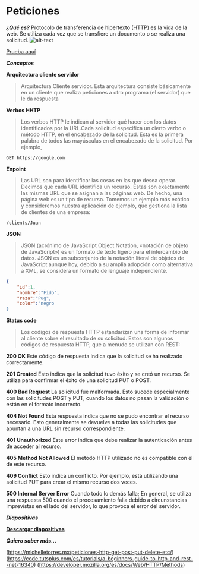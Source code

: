 # Peticiones #

***¿Qué es?***
Protocolo de transferencia de hipertexto (HTTP) es la vida de la web. Se utiliza cada vez que se transfiere un documento o se realiza una solicitud.
![alt-text](https://vignette.wikia.nocookie.net/central/images/b/b2/Cliente-servidor-http.png/revision/latest?cb=20170829163147)

[Prueba aquí](https://repl.it/@EduDevf/4peticiones "replit")


***Conceptos***

**Arquitectura cliente servidor**
>Arquitectura Cliente servidor. Esta arquitectura consiste básicamente en un cliente que realiza peticiones a otro programa (el servidor) que le da respuesta

**Verbos HHTP**
>Los verbos HTTP le indican al servidor qué hacer con los datos identificados por la URL.Cada solicitud especifica un cierto verbo o método HTTP, en el encabezado de la solicitud. Esta es la primera palabra de todos las mayúsculas en el encabezado de la solicitud. Por ejemplo,

```
GET https://google.com
```

**Enpoint**
>Las URL son para identificar las cosas en las que desea operar. Decimos que cada URL identifica un recurso. Estas son exactamente las mismas URL que se asignan a las páginas web. De hecho, una página web es un tipo de recurso. Tomemos un ejemplo más exótico y consideremos nuestra aplicación de ejemplo, que gestiona la lista de clientes de una empresa:

```
/clients/Juan
```

**JSON**
>JSON (acrónimo de JavaScript Object Notation, «notación de objeto de JavaScript») es un formato de texto ligero para el intercambio de datos. JSON es un subconjunto de la notación literal de objetos de JavaScript aunque hoy, debido a su amplia adopción como alternativa a XML, se considera un formato de lenguaje independiente.

```json
{
    "id":1,
    "nombre":"Fido",
    "raza":"Pug",
    "color":"negro
}
```

**Status code**
>Los códigos de respuesta HTTP estandarizan una forma de informar al cliente sobre el resultado de su solicitud.
Estos son algunos códigos de respuesta HTTP, que a menudo se utilizan con REST:

**200 OK**
Este código de respuesta indica que la solicitud se ha realizado correctamente.

**201 Created**
Esto indica que la solicitud tuvo éxito y se creó un recurso. Se utiliza para confirmar el éxito de una solicitud PUT o POST.

**400 Bad Request**
La solicitud fue malformada. Esto sucede especialmente con las solicitudes POST y PUT, cuando los datos no pasan la validación o están en el formato incorrecto.

**404 Not Found**
Esta respuesta indica que no se pudo encontrar el recurso necesario. Esto generalmente se devuelve a todas las solicitudes que apuntan a una URL sin recurso correspondiente.

**401 Unauthorized**
Este error indica que debe realizar la autenticación antes de acceder al recurso.

**405 Method Not Allowed**
El método HTTP utilizado no es compatible con el de este recurso.

**409 Conflict**
Esto indica un conflicto. Por ejemplo, está utilizando una solicitud PUT para crear el mismo recurso dos veces.

**500 Internal Server Error**
Cuando todo lo demás falla; En general, se utiliza una respuesta 500 cuando el procesamiento falla debido a circunstancias imprevistas en el lado del servidor, lo que provoca el error del servidor.


***Diapositivas***

[**Descargar diapositivas**](https://raw.githubusercontent.com/devfmx/cinta-roja/master/2.2%20%Peticiones/Peticiones.pdf)


***Quiero saber más...***

(https://michelletorres.mx/peticiones-http-get-post-put-delete-etc/)
(https://code.tutsplus.com/es/tutorials/a-beginners-guide-to-http-and-rest--net-16340)
(https://developer.mozilla.org/es/docs/Web/HTTP/Methods)
